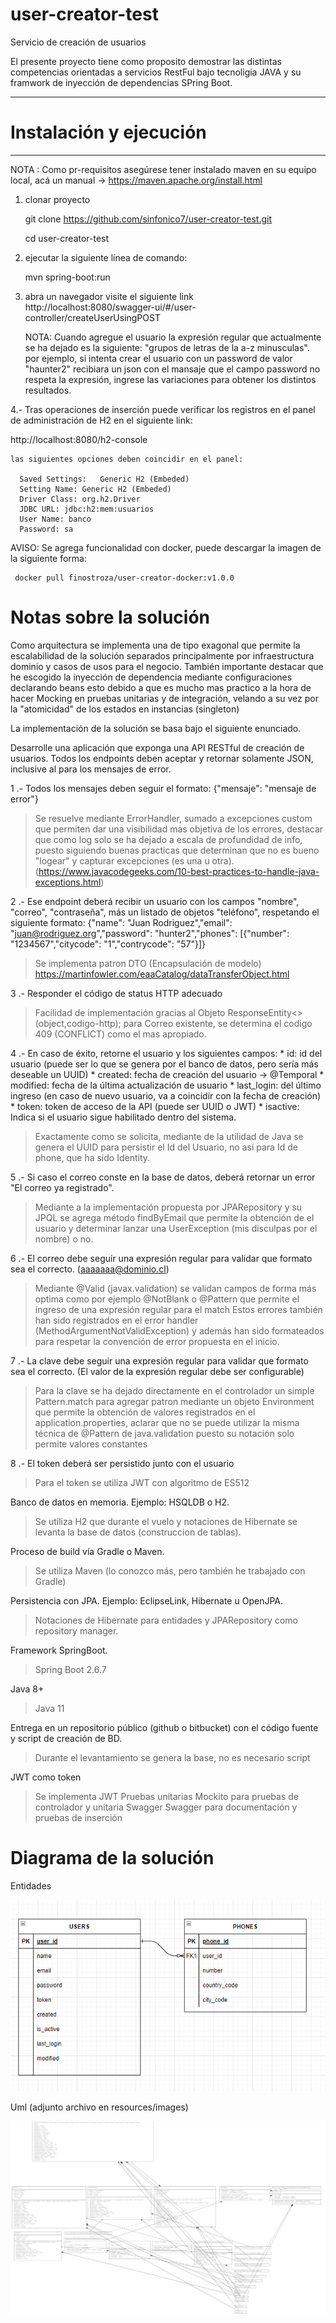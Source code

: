 # user-creator-test
Servicio de creación de usuarios

El presente proyecto tiene como proposito demostrar las distintas competencias orientadas a servicios RestFul bajo tecnoligia JAVA y su framwork de inyección de dependencias SPring Boot.

*********************************************************************
# Instalación y ejecución
********************************************************************* 

NOTA : Como pr-requisitos asegúrese  tener instalado maven en su equipo local, acá un manual -> https://maven.apache.org/install.html

1. clonar proyecto
    
    git clone https://github.com/sinfonico7/user-creator-test.git
    
    cd user-creator-test

2. ejecutar la siguiente línea de comando:
    
    mvn spring-boot:run
   
3. abra un navegador visite el siguiente link
   http://localhost:8080/swagger-ui/#/user-controller/createUserUsingPOST
   
   NOTA: Cuando agregue el usuario la expresión regular que actualmente se ha dejado es la siguiente: "grupos de letras de la a-z minusculas".
   por ejemplo, si intenta crear el usuario con un password de valor "haunter2" recibiara un json con el mansaje que el campo password no respeta la expresión,
   ingrese las variaciones para obtener los distintos resultados.

4.- Tras operaciones de inserción puede verificar los registros en el panel de administración de H2 en el siguiente link:
      
   http://localhost:8080/h2-console
    
    las siguientes opciones deben coincidir en el panel:
      
      Saved Settings:	Generic H2 (Embeded)
      Setting Name: Generic H2 (Embeded)
      Driver Class: org.h2.Driver
      JDBC URL: jdbc:h2:mem:usuarios
      User Name: banco
      Password: sa
    
AVISO: Se agrega funcionalidad con docker, puede descargar la imagen de la siguiente forma:

     docker pull finostroza/user-creator-docker:v1.0.0

  # Notas sobre la solución
  Como arquitectura se implementa una de tipo exagonal que permite
  la escalabilidad de la solución separados principalmente por infraestructura
  dominio y casos de usos para el negocio. También importante destacar que
  he escogido la inyección de dependencia mediante configuraciones declarando beans
  esto debido a que es mucho mas practico a la hora de hacer Mocking en pruebas unitarias
  y de integración, velando a su vez por la "atomicidad" de los estados en instancias (singleton)
  


La implementación de la solución se basa bajo el siguiente enunciado.

Desarrolle una aplicación que exponga una API RESTful de creación de usuarios.
Todos los endpoints deben aceptar y retornar solamente JSON, inclusive al para los mensajes de
error.



1 .- Todos los mensajes deben seguir el formato: {"mensaje": "mensaje de error"}

> Se resuelve mediante ErrorHandler, sumado a excepciones custom que permiten dar una visibilidad mas objetiva de los errores, destacar que como log solo se ha dejado
> a escala de profundidad de info, puesto siguiendo buenas practicas que determinan que no es bueno "logear" y capturar excepciones (es una u otra).
> (https://www.javacodegeeks.com/10-best-practices-to-handle-java-exceptions.html)

2 .- Ese endpoint deberá recibir un usuario con los campos "nombre", "correo", "contraseña", más un listado de objetos "teléfono", respetando el siguiente formato:
  {"name": "Juan Rodriguez","email": "juan@rodriguez.org","password": "hunter2","phones": [{"number": "1234567","citycode": "1","contrycode": "57"}]}
  
  > Se implementa patron DTO (Encapsulación de modelo) https://martinfowler.com/eaaCatalog/dataTransferObject.html
    
3 .- Responder el código de status HTTP adecuado

  > Facilidad de implementación gracias al Objeto ResponseEntity<>(object,codigo-http);
  > para Correo existente, se determina el codigo 409 (CONFLICT) como el mas apropiado.

4 .- En caso de éxito, retorne el usuario y los siguientes campos: 
      * id: id del usuario (puede ser lo que se genera por el banco de datos, pero sería más deseable un UUID)
      * created: fecha de creación del usuario -> @Temporal
      * modified: fecha de la última actualización de usuario
      * last_login: del último ingreso (en caso de nuevo usuario, va a coincidir con la fecha de creación)
      * token: token de acceso de la API (puede ser UUID o JWT)
      * isactive: Indica si el usuario sigue habilitado dentro del sistema.
  
  > Exactamente como se solicita, mediante de la utilidad de Java se genera el UUID para persistir el Id del Usuario, no así para Id de phone, que ha sido Identity. 

5 .- Si caso el correo conste en la base de datos, deberá retornar un error "El correo ya registrado".

  > Mediante a la implementación propuesta por JPARepository y su JPQL se agrega método findByEmail que permite la obtención de el usuario y determinar lanzar una UserException (mis disculpas por el nombre) o no.

6 .- El correo debe seguir una expresión regular para validar que formato sea el correcto. (aaaaaaa@dominio.cl)

  > Mediante @Valid (javax.validation) se validan campos de forma más optima como por ejemplo @NotBlank o @Pattern que permite el ingreso de una expresión regular para el match
  > Estos errores también han sido registrados en el error handler (MethodArgumentNotValidException) y además han sido formateados para respetar la convención de error propuesta en el inicio.

7 .- La clave debe seguir una expresión regular para validar que formato sea el correcto. (El valor de la expresión regular debe ser configurable)
  
  > Para la clave se ha dejado directamente en el controlador un simple Pattern.match para agregar patron mediante un objeto Environment que permite la obtención de valores
  > registrados en el application.properties, aclarar que no se puede utilizar la misma técnica de @Pattern de java.validation puesto su notación solo permite valores constantes 

8 .- El token deberá ser persistido junto con el usuario
  > Para el token se utiliza JWT con algoritmo de ES512

Banco de datos en memoria. Ejemplo: HSQLDB o H2.
  
  > Se utiliza H2 que durante el vuelo y notaciones de Hibernate se levanta la base de datos (construccion de tablas). 

Proceso de build vía Gradle o Maven.
  
  > Se utiliza Maven (lo conozco más, pero también he trabajado con Gradle)

Persistencia con JPA. Ejemplo: EclipseLink, Hibernate u OpenJPA.
  
  > Notaciones de Hibernate para entidades y JPARepository como repository manager.

Framework SpringBoot.
  
  > Spring Boot 2.6.7

Java 8+
  
  > Java 11 

Entrega en un repositorio público (github o bitbucket) con el código fuente y script de creación de BD.
  
  > Durante el levantamiento se genera la base, no es necesario script

JWT como token
  > Se implementa JWT
Pruebas unitarias
  > Mockito para pruebas de controlador y unitaria
Swagger
  > Swagger para documentación y pruebas de inserción

# Diagrama de la solución
Entidades

![github-small](https://github.com/sinfonico7/user-creator-test/blob/main/src/main/resources/images/entitydiagram.png)

Uml (adjunto archivo en resources/images)

![github-small](https://github.com/sinfonico7/user-creator-test/blob/main/src/main/resources/images/uml2.png)